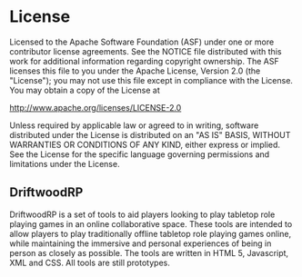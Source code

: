 # License
Licensed to the Apache Software Foundation (ASF) under one
or more contributor license agreements.  See the NOTICE file
distributed with this work for additional information
regarding copyright ownership.  The ASF licenses this file
to you under the Apache License, Version 2.0 (the
"License"); you may not use this file except in compliance
with the License.  You may obtain a copy of the License at

 http://www.apache.org/licenses/LICENSE-2.0

Unless required by applicable law or agreed to in writing,
software distributed under the License is distributed on an
"AS IS" BASIS, WITHOUT WARRANTIES OR CONDITIONS OF ANY
KIND, either express or implied.  See the License for the
specific language governing permissions and limitations
under the License. 

## DriftwoodRP
DriftwoodRP is a set of tools to aid players looking to play tabletop role playing games in an online collaborative space. These tools are intended to allow players to play traditionally offline tabletop role playing games online, while maintaining the immersive and personal experiences of being in person as closely as possible. The tools are written in HTML 5, Javascript, XML and CSS. All tools are still prototypes.

